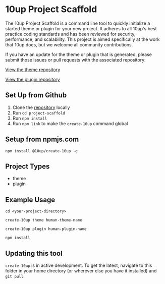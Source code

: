 # 10up Project Scaffold

The 10up Project Scaffold is a command line tool to quickly initialize a started theme or plugin for your new project. It adheres to all 10up's best practice coding standards and has been reviewed for security, performance, and scalability. This project is aimed specifically at the work that 10up does, but we welcome all community contributions.

If you have an update for the theme or plugin that is generated, please submit those issues or pull requests with the associated repository:

[View the theme repository](https://github.com/10up/theme-scaffold)

[View the plugin repository](https://github.com/10up/plugin-scaffold)

## Set Up from Github

1.  Clone the [repository](https://github.com/10up/project-scaffold) locally
2.  Run `cd project-scaffold`
3.  Run `npm install`
4.  Run `npm link` to make the `create-10up` command global

## Setup from npmjs.com

`npm install @10up/create-10up -g`

## Project Types

*   theme
*   plugin

## Example Usage

`cd <your-project-directory>`

`create-10up theme human-theme-name`

`create-10up plugin human-plugin-name`

`npm install`

## Updating this tool

`create-10up` is in active development. To get the latest, navigate to this folder in your home directory (or wherever else you have it installed) and `git pull`.
